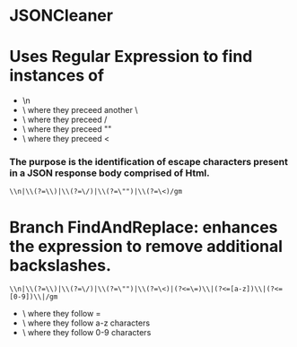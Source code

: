 ﻿# JSONCleaner
# Uses Regular Expression to find instances of 
- \n
- \ where they preceed another \
- \ where they preceed /
- \ where they preceed ""
- \ where they preceed <

### The purpose is the identification of escape characters present in a JSON response body comprised of Html.

``` \\n|\\(?=\\)|\\(?=\/)|\\(?=\"")|\\(?=\<)/gm ```

# Branch FindAndReplace: enhances the expression to remove additional backslashes.
``` \\n|\\(?=\\)|\\(?=\/)|\\(?=\"")|\\(?=\<)|(?<=\=)\\|(?<=[a-z])\\|(?<=[0-9])\\|/gm ```

- \ where they follow =
- \ where they follow a-z characters
- \ where they follow 0-9 characters
